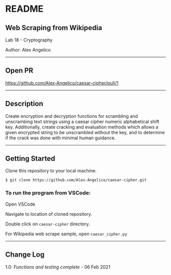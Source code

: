 # README

## Web Scraping from Wikipedia

Lab 18 - Cryptography

Author: Alex Angelico

----

## Open PR

https://github.com/Alex-Angelico/caesar-cipher/pull/1

----

## Description

Create encryption and decryption functions for scrambling and unscrambing text strings using a caesar cipher numeric alphabetical shift key. Additionally, create cracking and evaluation methods which allows a given encrypted string to be unscrambled without the key, and to determine if the crack was done with minimal human guidance.

----

## Getting Started

Clone this repository to your local machine.

```
$ git clone https://github.com/Alex-Angelico/caesar-cipher.git
```

### To run the program from VSCode:

Open VSCode

Navigate to location of cloned repository.

Double click on ```caesar-cipher``` directory.

For Wikipedia web scrape sample, open ```caesar_cipher.py```

----

## Change Log

1.0: *Functions and testing complete* - 06 Feb 2021
